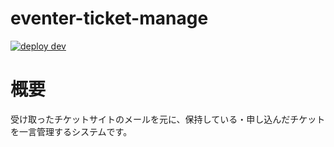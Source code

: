 # eventer-ticket-manage

[![deploy dev](https://github.com/miutaku/eventer-ticket-manage/actions/workflows/dev.yml/badge.svg)](https://github.com/miutaku/eventer-ticket-manage/actions/workflows/dev.yml)

# 概要

受け取ったチケットサイトのメールを元に、保持している・申し込んだチケットを一言管理するシステムです。
